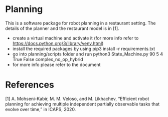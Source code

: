 # Planning

This is a software package for robot planning in a restaurant setting. The details of the planner and the restaurant model is in [1].

- create a virtual machine and activate it (for more info refer to https://docs.python.org/3/library/venv.html)
- install the required packages by using pip3 install -r requirements.txt
- go into planning/scripts folder and run python3 State_Machine.py 90 5 4 True False complex_no_op_hybrid
- for more info please refer to the document

# References

[1] A. Mohseni-Kabir, M. M. Veloso, and M. Likhachev, “Efficient robot planning for achieving multiple independent partially observable tasks that evolve over time,” in ICAPS, 2020.


